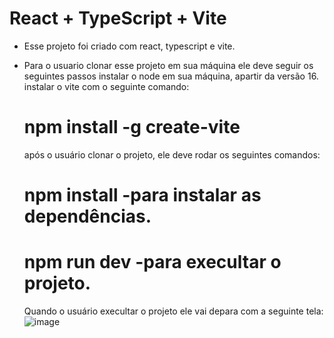 # React + TypeScript + Vite

- Esse projeto foi criado com react, typescript e vite.
- Para o usuario clonar esse projeto em sua máquina ele deve seguir os seguintes passos
  instalar o node em sua máquina, apartir da versão 16.
  instalar o vite com o seguinte comando:
  # npm install -g create-vite
  após o usuário clonar o projeto, ele deve rodar os seguintes comandos:
  # npm install   -para instalar as dependências.
  # npm run dev   -para execultar o projeto.

  Quando o usuário execultar o projeto ele vai depara com a seguinte tela:
  ![image](https://github.com/guilhermeverissimo14/github-react/assets/105402150/41cb18ce-2233-4abd-a071-48a0228982d1)

  
